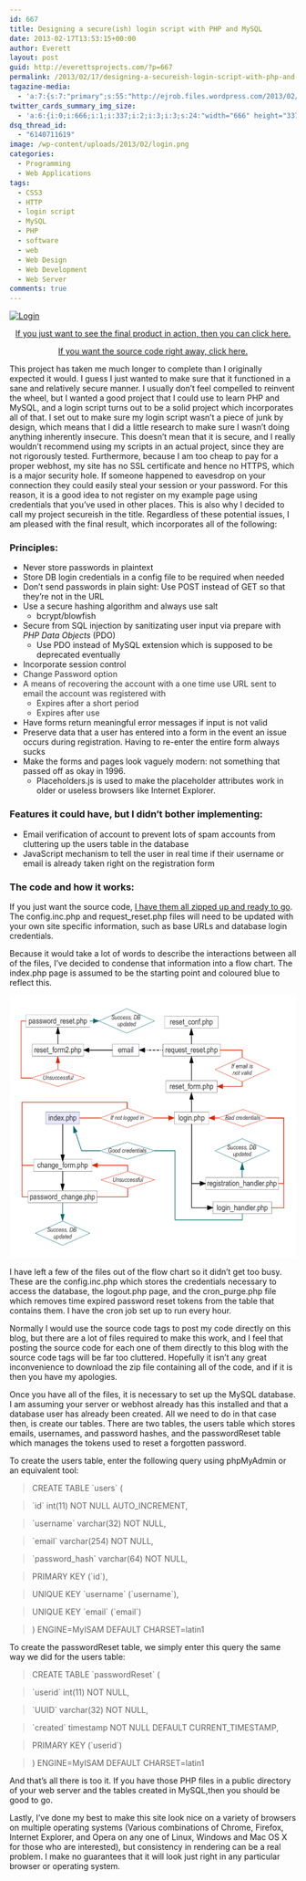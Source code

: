```yaml
---
id: 667
title: Designing a secure(ish) login script with PHP and MySQL
date: 2013-02-17T13:53:15+00:00
author: Everett
layout: post
guid: http://everettsprojects.com/?p=667
permalink: /2013/02/17/designing-a-secureish-login-script-with-php-and-mysql/
tagazine-media:
  - 'a:7:{s:7:"primary";s:55:"http://ejrob.files.wordpress.com/2013/02/flowchart3.png";s:6:"images";a:3:{s:50:"http://ejrob.files.wordpress.com/2013/02/login.png";a:6:{s:8:"file_url";s:50:"http://ejrob.files.wordpress.com/2013/02/login.png";s:5:"width";i:666;s:6:"height";i:337;s:4:"type";s:5:"image";s:4:"area";i:224442;s:9:"file_path";b:0;}s:55:"http://ejrob.files.wordpress.com/2013/02/flowchart3.png";a:6:{s:8:"file_url";s:55:"http://ejrob.files.wordpress.com/2013/02/flowchart3.png";s:5:"width";i:1056;s:6:"height";i:816;s:4:"type";s:5:"image";s:4:"area";i:861696;s:9:"file_path";b:0;}s:63:"http://ejrob.files.wordpress.com/2013/02/flowchart-coloured.png";a:6:{s:8:"file_url";s:63:"http://ejrob.files.wordpress.com/2013/02/flowchart-coloured.png";s:5:"width";i:1056;s:6:"height";i:816;s:4:"type";s:5:"image";s:4:"area";i:861696;s:9:"file_path";b:0;}}s:6:"videos";a:0:{}s:11:"image_count";i:3;s:6:"author";s:8:"15236702";s:7:"blog_id";s:8:"14753287";s:9:"mod_stamp";s:19:"2013-02-17 22:14:27";}'
twitter_cards_summary_img_size:
  - 'a:6:{i:0;i:666;i:1;i:337;i:2;i:3;i:3;s:24:"width="666" height="337"";s:4:"bits";i:8;s:4:"mime";s:9:"image/png";}'
dsq_thread_id:
  - "6140711619"
image: /wp-content/uploads/2013/02/login.png
categories:
  - Programming
  - Web Applications
tags:
  - CSS3
  - HTTP
  - login script
  - MySQL
  - PHP
  - software
  - web
  - Web Design
  - Web Development
  - Web Server
comments: true
---
```

[<img class="aligncenter size-large wp-image-788" alt="Login" src="wp-content/uploads/2013/02/login.png?w=594" width="594" height="300" srcset="/wp-content/uploads/2013/02/login.png 666w, /wp-content/uploads/2013/02/login-300x151.png 300w" sizes="(max-width: 594px) 100vw, 594px" />](wp-content/uploads/2013/02/login.png)

<p style="text-align:center;">
  <a href="https://everettsprojects.com/phplogin/">If you just want to see the final product in action, then you can click here.</a>
</p>

<p style="text-align:center;">
  <a href="https://everettsprojects.com/phplogin/phpLogin.zip">If you want the source code right away, click here.</a>
</p>

This project has taken me much longer to complete than I originally expected it would. I guess I just wanted to make sure that it functioned in a sane and relatively secure manner. I usually don&#8217;t feel compelled to reinvent the wheel, but I wanted a good project that I could use to learn PHP and MySQL, and a login script turns out to be a solid project which incorporates all of that. I set out to make sure my login script wasn&#8217;t a piece of junk by design, which means that I did a little research to make sure I wasn&#8217;t doing anything inherently insecure. This doesn&#8217;t mean that it is secure, and I really wouldn&#8217;t recommend using my scripts in an actual project, since they are not rigorously tested. Furthermore, because I am too cheap to pay for a proper webhost, my site has no SSL certificate and hence no HTTPS, which is a major security hole. If someone happened to eavesdrop on your connection they could easily steal your session or your password. For this reason, it is a good idea to not register on my example page using credentials that you&#8217;ve used in other places. This is also why I decided to call my project secureish in the title. Regardless of these potential issues, I am pleased with the final result, which incorporates all of the following:

### Principles:

  * <span style="line-height:13px;">Never store passwords in plaintext</span>
  * Store DB login credentials in a config file to be required when needed
  * Don&#8217;t send passwords in plain sight: Use POST instead of GET so that they&#8217;re not in the URL
  * Use a secure hashing algorithm and always use salt
      * bcrypt/blowfish
  * Secure from SQL injection by sanitizating user input via prepare with _PHP Data Objects_ (PDO)
      * Use PDO instead of MySQL extension which is supposed to be deprecated eventually
  * Incorporate session control
  * <span style="color:#333333;">Change Password option</span>
  * <span style="color:#333333;">A means of recovering the account with a one time use URL sent to email the account was registered with</span>
      * <span style="color:#333333;">Expires after a short period</span>
      * <span style="color:#333333;">Expires after use</span>
  * Have forms return meaningful error messages if input is not valid
  * Preserve data that a user has entered into a form in the event an issue occurs during registration. Having to re-enter the entire form always sucks
  * Make the forms and pages look vaguely modern: not something that passed off as okay in 1996.
      * Placeholders.js is used to make the placeholder attributes work in older or useless browsers like Internet Explorer.

### Features it could have, but I didn&#8217;t bother implementing:

  * <span style="line-height:13px;">Email verification of account to prevent lots of spam accounts from cluttering up the users table in the database</span>
  * JavaScript mechanism to tell the user in real time if their username or email is already taken right on the registration form

### The code and how it works:

If you just want the source code, [I have them all zipped up and ready to go](https://everettsprojects.com/phplogin/phpLogin.zip). The config.inc.php and request_reset.php files will need to be updated with your own site specific information, such as base URLs and database login credentials.

Because it would take a lot of words to describe the interactions between all of the files, I&#8217;ve decided to condense that information into a flow chart. The index.php page is assumed to be the starting point and coloured blue to reflect this.

[<img class="aligncenter size-large wp-image-807" alt="flowchart" src="wp-content/uploads/2013/02/flowchart-coloured.png?w=594" width="594" height="459" />](http://ejrob.files.wordpress.com/2013/02/flowchart3.png)

I have left a few of the files out of the flow chart so it didn&#8217;t get too busy. These are the config.inc.php which stores the credentials necessary to access the database, the logout.php page, and the cron_purge.php file which removes time expired password reset tokens from the table that contains them. I have the cron job set up to run every hour.

Normally I would use the source code tags to post my code directly on this blog, but there are a lot of files required to make this work, and I feel that posting the source code for each one of them directly to this blog with the source code tags will be far too cluttered. Hopefully it isn&#8217;t any great inconvenience to download the zip file containing all of the code, and if it is then you have my apologies.

Once you have all of the files, it is necessary to set up the MySQL database. I am assuming your server or webhost already has this installed and that a database user has already been created. All we need to do in that case then, is create our tables. There are two tables, the users table which stores emails, usernames, and password hashes, and the passwordReset table which manages the tokens used to reset a forgotten password.

To create the users table, enter the following query using phpMyAdmin or an equivalent tool:

> CREATE TABLE \`users\` (

> \`id\` int(11) NOT NULL AUTO_INCREMENT,

> \`username\` varchar(32) NOT NULL,

> \`email\` varchar(254) NOT NULL,

> \`password_hash\` varchar(64) NOT NULL,

> PRIMARY KEY (\`id\`),

> UNIQUE KEY \`username\` (\`username\`),

> UNIQUE KEY \`email\` (\`email\`)

> ) ENGINE=MyISAM DEFAULT CHARSET=latin1

To create the passwordReset table, we simply enter this query the same way we did for the users table:

> CREATE TABLE \`passwordReset\` (

> \`userid\` int(11) NOT NULL,

> \`UUID\` varchar(32) NOT NULL,

> \`created\` timestamp NOT NULL DEFAULT CURRENT_TIMESTAMP,

> PRIMARY KEY (\`userid\`)

> ) ENGINE=MyISAM DEFAULT CHARSET=latin1

And that&#8217;s all there is too it. If you have those PHP files in a public directory of your web server and the tables created in MySQL,then you should be good to go.

Lastly, I&#8217;ve done my best to make this site look nice on a variety of browsers on multiple operating systems (Various combinations of Chrome, Firefox, Internet Explorer, and Opera on any one of Linux, Windows and Mac OS X for those who are interested), but consistency in rendering can be a real problem. I make no guarantees that it will look just right in any particular browser or operating system.
